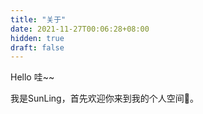 ```yaml
---
title: "关于"
date: 2021-11-27T00:06:28+08:00
hidden: true
draft: false
---
```


Hello  哇~~ 

我是SunLing，首先欢迎你来到我的个人空间👏。
